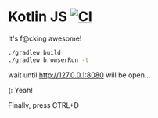# Kotlin JS [![CI](https://github.com/daggerok/browser-kotlin-js/workflows/CI/badge.svg?branch=master)](https://github.com/daggerok/browser-kotlin-js/actions)
It's f@cking awesome!

```bash
./gradlew build
./gradlew browserRun -t
```

wait until http://127.0.0.1:8080 will be open...

(: Yeah!

Finally, press CTRL+D
